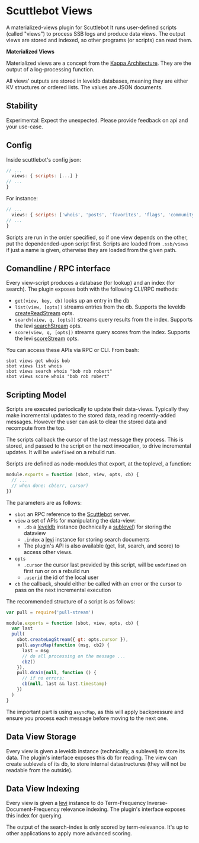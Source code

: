# Scuttlebot Views

A materialized-views plugin for Scuttlebot 
It runs user-defined scripts (called "views") to process SSB logs and produce data views.
The output views are stored and indexed, so other programs (or scripts) can read them.

**Materialized Views**

Materialized views are a concept from the [Kappa Architecture](http://www.kappa-architecture.com/).
They are the output of a log-processing function.

All views' outputs are stored in leveldb databases, meaning they are either KV structures or ordered lists.
The values are JSON documents.

## Stability

Experimental: Expect the unexpected. Please provide feedback on api and your use-case.

## Config

Inside scuttlebot's config json:

```js
// ...
  views: { scripts: [...] }
// ...
}
```

For instance:

```js
// ...
  views: { scripts: ['whois', 'posts', 'favorites', 'flags', 'community-moderation'] }
// ...
}
```

Scripts are run in the order specified, so if one view depends on the other, put the dependended-upon script first.
Scripts are loaded from `.ssb/views` if just a name is given, otherwise they are loaded from the given path.

## Comandline / RPC interface

Every view-script produces a database (for lookup) and an index (for search).
The plugin exposes both with the following CLI/RPC methods:

 - `get(view, key, cb)` looks up an entry in the db
 - `list(view, [opts])` streams entries from the db. Supports the leveldb [createReadStream](https://github.com/level/levelup#createReadStream) opts.
 - `search(view, q, [opts])` streams query results from the index. Supports the levi [searchStream](https://github.com/cshum/levi#searchstreamquery-options) opts.
 - `score(view, q, [opts])` streams query scores from the index. Supports the levi [scoreStream](https://github.com/cshum/levi#scorestreamquery-options) opts.

You can access these APIs via RPC or CLI.
From bash:

```
sbot views get whois bob
sbot views list whois
sbot views search whois "bob rob robert"
sbot views score whois "bob rob robert"
```

## Scripting Model

Scripts are executed periodically to update their data-views.
Typically they make incremental updates to the stored data, reading recently-added messages.
However the user can ask to clear the stored data and recompute from the top.

The scripts callback the cursor of the last message they process.
This is stored, and passed to the script on the next invocation, to drive incremental updates.
It will be `undefined` on a rebuild run.

Scripts are defined as node-modules that export, at the toplevel, a function:

```js
module.exports = function (sbot, view, opts, cb) {
  // ...
  // when done: cb(err, cursor)
})
```

The parameters are as follows:

 - `sbot` an RPC reference to the [Scuttlebot](https://github.com/ssbc/scuttlebot) server.
 - `view` a set of APIs for manipulating the data-view:
   - `.db` a [leveldb](https://github.com/level/levelup) instance (technically a [sublevel](https://github.com/dominictarr/level-sublevel)) for storing the dataview
   - `.index` a [levi](https://github.com/cshum/levi) instance for storing search documents
   - The plugin's API is also available (get, list, search, and score) to access other views.
 - `opts`
   - `.cursor` the cursor last provided by this script, will be `undefined` on first run or on a rebuild run
   - `.userid` the id of the local user
 - `cb` the callback, should either be called with an error or the cursor to pass on the next incremental execution

The recommended structure of a script is as follows:

```js
var pull = require('pull-stream')

module.exports = function (sbot, view, opts, cb) {
  var last
  pull(
    sbot.createLogStream({ gt: opts.cursor }),
    pull.asyncMap(function (msg, cb2) {
      last = msg
      // do all processing on the message ...
      cb2()
    }),
    pull.drain(null, function () {
      // if no errors:
      cb(null, last && last.timestamp)
    })
  )  
}
```

The important part is using `asyncMap`, as this will apply backpressure and ensure you process each message before moving to the next one.

## Data View Storage

Every view is given a leveldb instance (technically, a sublevel) to store its data.
The plugin's interface exposes this db for reading.
The view can create sublevels of its db, to store internal datastructures (they will not be readable from the outside).

## Data View Indexing

Every view is given a [levi](https://github.com/cshum/levi) instance to do Term-Frequency Inverse-Document-Frequency relevance indexing.
The plugin's interface exposes this index for querying.

The output of the search-index is only scored by term-relevance.
It's up to other applications to apply more advanced scoring.
